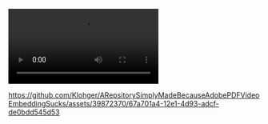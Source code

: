 ![MY GAME ENGINE SHOWCASE](https://github.com/Klohger/ARepsitorySimplyMadeBecauseAdobePDFVideoEmbeddingSucks/raw/main/GAME_ENGINE.MP4)



https://github.com/Klohger/ARepsitorySimplyMadeBecauseAdobePDFVideoEmbeddingSucks/assets/39872370/67a701a4-12e1-4d93-adcf-de0bdd545d53

